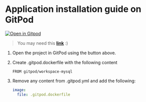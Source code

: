 # Application installation guide on GitPod

[![Open in Gitpod](https://gitpod.io/button/open-in-gitpod.svg)](https://gitpod.io/#https://github.com/Zeyad2003/Library-System-Crud)
> You may need this **[link](https://stackoverflow.com/questions/69669688/login-mysql-on-gitpod)** :)


1. Open the project in GitPod using the button above.

2. Create .gitpod.dockerfile with the following content
    ```docker
    FROM gitpod/workspace-mysql
    ```
   
3. Remove any content from .gitpod.yml and add the following:
    ```yml
    image:
      file: .gitpod.dockerfile
    ```
   
